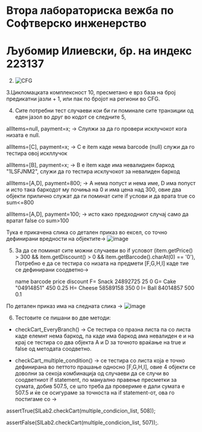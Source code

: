 # Втора лабораториска вежба по Софтверско инженерство


# Љубомир Илиевски, бр. на индекс 223137


2. ![CFG](https://github.com/Ljubomir-Ilievski/SI_2024_lab2_223137/assets/165313312/2da75263-4890-4116-85b4-766d08f6cd05)


3.Цикломацката комплексност 10, пресметано е врз база на број предикатни јазли + 1, или пак по бројот на региони во CFG.

4. Сите потребни тест случаеви кои би ги поминале сите транзиции од еден јазол во друг во кодот се следните 5,

allItems=null, payment=x; ->  Слулжи за да го провери исклучокот кога низата е null.

allItems=[C], payment=x; -> C e item каде нема barcode (null) служи да го тестира овој искллучок

allItems=[B], payment=x; -> B e item каде има невалидиен баркод "1LSFJNM2", служи да го тестира исклучокот за невалиден баркод

allItems=[А,D], payment=800; -> A нема попуст и нема име, D има попуст и исто така баркодот му почиња на 0 и има цена над 300,
овие два објекти прилично служат да ги поминат сите if услови и да врата true со sum<=800

allItems=[A,D], payment=100; -> исто како предходниот случај само да вратат false со sum>100

Тука е прикачена слика со детален приказ во ексел, со точно дефинирани вредности на објектите->
![image](https://github.com/Ljubomir-Ilievski/SI_2024_lab2_223137/assets/165313312/25b99b18-272f-45b6-b228-d41b17b9e312)


5. За да се поминат сите можни случаеви во if условот (item.getPrice() > 300 && item.getDiscount() > 0 && item.getBarcode().charAt(0)
== '0'), Потребно е да се тестира со низата на предмети [F,G,H,I] каде тие се дефинирани соодветно->

	name	barcode  	price	discount
F=	Snack	24892725	25	0
G=	Cake	"04914851"	450	0.25
H=	Cheese	58589158	350	0
I=	Ball	84014857	500	0.1


По детален приказ има на следната слика -> 
![image](https://github.com/Ljubomir-Ilievski/SI_2024_lab2_223137/assets/165313312/8544d07a-1860-4160-ab8f-138bb725fd6f)

6. Тестовите се пишани во две методи:
- checkCart_EveryBranch() -> Се тестира со празна листа па со листа каде елемнт нема баркод, па каде има баркод ама невалиден е
и на крај се тестира со два објекта А и D за точното враќање на true и false од методата соодветно.

- checkCart_multiple_condition() -> се тестира со листа која е точно дефинирана во петтото прашање односно [F,G,H,I],
овие 4 објекти се доволни за секоја комбинација од случаеви да се случи во соодветниот if statement, по мануално правење пресметки за сумата,
добив 507.5, се што треба да провериме е дали сумата е 507.5 и ќе се осигураме за точноста на if statement-от, ова го постигаме со ->

 assertTrue(SILab2.checkCart(multiple_condicion_list, 508));

 assertFalse(SILab2.checkCart(multiple_condicion_list, 507));.
